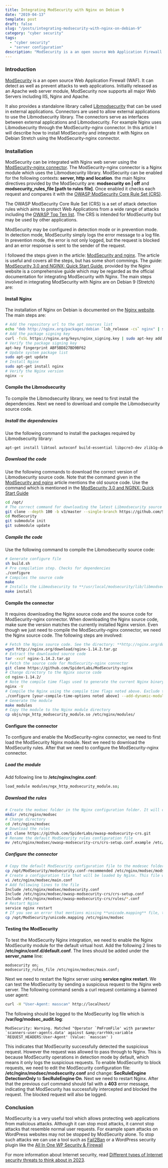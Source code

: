 ```yaml
---
title: Integrating ModSecurity with Nginx on Debian 9
date: "2019-04-13"
template: post
draft: false
slug: "/posts/integrating-modsecurity-with-nginx-on-debian-9"
category: "cyber security"
tags:
  - "cyber security"
  - "server configuration"
description: "ModSecurity is a an open source Web Application Firewall (WAF). It can detect as well as prevent attacks to web applications. Initially released as an Apache web server module, ModSecurity now supports all major Web Servers including IIS, Nginx and Apache."
---
```


### Introduction
[ModSecurity](https://www.modsecurity.org/) is a an open source Web Application Firewall (WAF). It can detect as well as prevent attacks to web applications. Initiallly released as an Apache web server module, ModSecurity now supports all major Web Servers including IIS, Nginx and Apache.

It also provides a standalone library called [Libmodsecurity](https://github.com/SpiderLabs/ModSecurity) that can be used in external applications. Connectors are used to allow external applications to use the Libmodsecurity library. The connectors serve as interfaces between external applications and Libmodsecurity. For example Nginx uses Libmodsecurity through the ModSecurity-nginx connector. In this article I will describe how to install ModSecurity and integrate it with Nginx on Debian Stretch using the ModSecurity-nginx connector.

### Installation
ModSecurity can be integrated with Nginx web server using the [ModSecurity-nginx connector](https://github.com/SpiderLabs/ModSecurity-nginx). The ModSecurity-nginx connector is a Nginx module which uses the Libmodsecurity library. ModSecurity can be enabled for the following contexts: **server, http and location**. the main Nginx directives provided by the ModSecurity are: **modsecurity on | off** and **modsecurity_rules_file [path to rules file]**. Once enabled it checks each request and compares it with the [OWASP ModSecurity Core Rule Set (CRS)](https://coreruleset.org/).

The OWASP ModSecurity Core Rule Set (CRS) is a set of attack detection rules which aims to protect Web Applications from a wide range of attacks including the [OWASP Top Ten list](https://www.owasp.org/index.php/Category:OWASP_Top_Ten_Project). The CRS is intended for ModSecurity but may be used by other applications.

ModSecurity may be configured in detection mode or in prevention mode. In detection mode, ModSecurity simply logs the error message to a log file. In prevention mode, the error is not only logged, but the request is blocked and an error response is sent to the sender of the request.

I followed the steps given in the article: [ModSecurity and nginx](https://www.linuxjournal.com/content/modsecurity-and-nginx). The article is useful and covers all the steps, but has some short commings. The guide: [ModSecurity 3.0 and NGINX: Quick Start Guide](https://www.nginx.com/resources/library/modsecurity-3-nginx-quick-start-guide/), provided by the Nginx website is a comprehensive guide which may be regarded as the official documentation for integrating ModSecurity with Nginx. The main steps involved in integrating ModSecurity with Nginx are on Debian 9 (Stretch) are:

#### Install Nginx
The installation of Nginx on Debian is documented on the [Nginx website](http://nginx.org/en/linux_packages.html#Debian). The main steps are:

```bash
# Add the repository url to the apt sources list
echo "deb http://nginx.org/packages/debian `lsb_release -cs` nginx" | sudo tee /etc/apt/sources.list.d/nginx.list
# Add the package signing key
curl -fsSL https://nginx.org/keys/nginx_signing.key | sudo apt-key add -
# Verify the package signing key
apt-key fingerprint ABF5BD827BD9BF62
# Update system package list
sudo apt-get update
# Install Nginx
sudo apt-get install nginx
# Verify the Nginx version
nginx -v
```

#### Compile the Libmodsecurity
To compile the Libmodsecurity library, we need to first install the dependencies. Next we need to download and compile the Libmodsecurity source code.

##### Install the dependencies
Use the following command to install the packages required by Libmodsecurity library:

```bash
apt-get install libtool autoconf build-essential libpcre3-dev zlib1g-dev libssl-dev libxml2-dev libgeoip-dev liblmdb-dev libyajl-dev libcurl4-openssl-dev libpcre++-dev pkgconf libxslt1-dev libgd-dev
```

##### Download the code
Use the following commands to download the correct version of Libmodsecurity source code. Note that the command given in the [ModSecurity and nginx](https://www.linuxjournal.com/content/modsecurity-and-nginx) article mentions the old source code. Use the command which is mentioned in the [ModSecurity 3.0 and NGINX: Quick Start Guide](https://www.nginx.com/resources/library/modsecurity-3-nginx-quick-start-guide/)

```bash
cd /opt/
# The correct command for downloading the latest Libmodsecurity source code
git clone --depth 100 -b v3/master --single-branch https://github.com/SpiderLabs/ModSecurity
cd ModSecurity
git submodule init
git submodule update
```

##### Compile the code
Use the following command to compile the Libmodsecurity source code:

```bash
# Generate configure file
sh build.sh
# Pre compilation step. Checks for dependencies
./configure
# Compiles the source code
make
# Installs the Libmodsecurity to **/usr/local/modsecurity/lib/libmodsecurity.so**
make install
```

#### Compile the connector
It requires downloading the Nginx source code and the source code for ModSecurity-nginx connector. When downloading the Nginx source code, make sure the version matches the currently installed Nginx version. Even though we just need to compile the ModSecurity-nginx connector, we need the Nginx source code. The following steps are involved:

```bash
# Fetch the Nginx source code. See the directory: **http://nginx.org/download/** for all versions of Nginx
wget http://nginx.org/download/nginx-1.14.2.tar.gz
# Extract the downloaded source code
tar -xvzf nginx-1.14.2.tar.gz        
# Fetch the source code for ModSecurity-nginx connector
git clone https://github.com/SpiderLabs/ModSecurity-nginx
# Change directory to the Nginx source code
cd nginx-1.14.2/
# Note the compile time flags used to generate the current Nginx binary
nginx -V
# Compile the Nginx using the compile time flags noted above. Exclude the **add-dynamic-module** options since we only need to compile the ModSecurity-nginx module
./configure [your-compile-time-options noted above] --add-dynamic-module=[path-to-ModSecurity-nginx connector source code]
# Generate the module
make modules
# Copy the module to the Nginx module directory
cp objs/ngx_http_modsecurity_module.so /etc/nginx/modules/
```

#### Configure the connector
To configure and enable the ModSecurity-nginx connector, we need to first load the ModSecurity Nginx module. Next we need to download the ModSecurity rules. After that we need to configure the ModSecurity-nginx connector.

##### Load the module
Add following line to **/etc/nginx/nginx.conf**:

```bash
load_module modules/ngx_http_modsecurity_module.so;
```

##### Download the rules
```bash
# Create the modsec folder in the Nginx configuration folder. It will contain the ModSec rules
mkdir /etc/nginx/modsec
# Change directory
cd /etc/nginx/modsec
# Download the rules
git clone https://github.com/SpiderLabs/owasp-modsecurity-crs.git
# Rename the default ModSecurity rules configuration file
mv /etc/nginx/modsec/owasp-modsecurity-crs/crs-setup.conf.example /etc/nginx/modsec/owasp-modsecurity-crs/crs-setup.conf
```

##### Configure the connector
```bash
# Copy the default ModSecurity configuration file to the modesec folder
cp /opt/ModSecurity/modsecurity.conf-recommended /etc/nginx/modsec/modsecurity.conf
# Create a configuration file that will be loaded by Nginx. This file will load the ModSec rules configuration file and the ModSec configuration file
vi /etc/nginx/modsec/main.conf
# Add following lines to the file
Include /etc/nginx/modsec/modsecurity.conf
Include /etc/nginx/modsec/owasp-modsecurity-crs/crs-setup.conf
Include /etc/nginx/modsec/owasp-modsecurity-crs/rules/*.conf
# Restart Nginx
service nginx restart
# If you see an error that mentions missing **unicode.mapping** file, then copy the file to the mod sec folder
cp /opt/ModSecurity/unicode.mapping /etc/nginx/modsec            
```

#### Testing the ModSecurity
To test the ModSecurity Nginx integration, we need to enable the Nginx ModSecurity module for the default virtual host. Add the following 2 lines to **/etc/nginx/conf.d/default.conf**. The lines should be added under the **server_name** line:

```
modsecurity on;
modsecurity_rules_file /etc/nginx/modsec/main.conf;
```

Next we need to restart the Nginx server using **service nginx restart**. We can test the ModSecurity by sending a suspicious request to the Nginx web server. The following command sends a curl request containing a banned user agent:

```bash
curl -H "User-Agent: masscan" http://localhost/
```

The following should be logged to the ModSecurity log file which is **/var/log/modsec_audit.log**:

```
ModSecurity: Warning. Matched "Operator `PmFromFile' with parameter `scanners-user-agents.data' against &amp;rarrhkk;variable `REQUEST_HEADERS:User-Agent' (Value: `masscan' )
```

This indicates that ModSecurity successfully detected the suspicious request. However the request was allowed to pass through to Nginx. This is because ModSecurity operations in detection mode by default, which means it only logs the suspicious requests. To enable ModSecurity to block requests, we need to edit the ModSecurity configuration file: **/etc/nginx/modsec/modsecurity.conf** and change: **SecRuleEngine DetectionOnly** to **SecRuleEngine On**. Next we need to restart Nginx. After that the previous curl command should fail with a **403** error message, indicating that ModSecurity has successfully intercepted and blocked the request. The blocked request will also be logged.

### Conclusion
ModSecurity is a very useful tool which allows protecting web applications from malicious attacks. Although it can stop most attacks, it cannot stop attacks that resemble normal user requests. For example spam attacks on WordPress websites may not be stopped by ModSecurity alone. To stop such attacks we can use a tool such as [Fail2Ban](https://en.wikipedia.org/wiki/Fail2ban) or a WordPress security plugin like the [All In One WP Security & Firewall](https://wordpress.org/plugins/all-in-one-wp-security-and-firewall)

For more information about Internet security, read [Different types of Internet security threats to think about in 2023](https://www.allconnect.com/blog/internet-security-threats).
